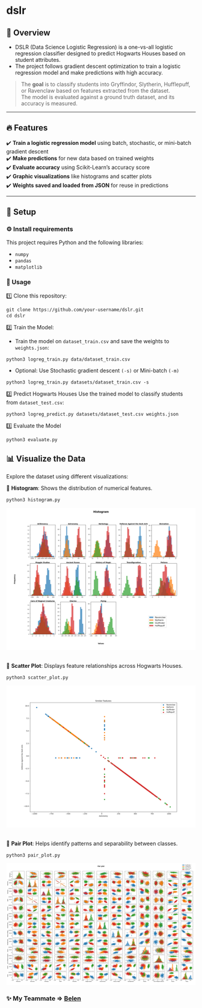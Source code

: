 # dslr
## 📝 Overview
- DSLR (Data Science Logistic Regression) is a one-vs-all logistic regression classifier designed to predict Hogwarts Houses based on student attributes.
- The project follows gradient descent optimization to train a logistic regression model and make predictions with high accuracy.

> The **goal** is to classify students into Gryffindor, Slytherin, Hufflepuff, or Ravenclaw based on features extracted from the dataset.<br />The model is evaluated against a ground truth dataset, and its accuracy is measured.

---

## 🔥 Features
✔️ **Train a logistic regression model** using batch, stochastic, or mini-batch gradient descent<br />
✔️ **Make predictions** for new data based on trained weights<br />
✔️ **Evaluate accuracy** using Scikit-Learn’s accuracy score<br />
✔️ **Graphic visualizations** like histograms and scatter plots<br />
✔️ **Weights saved and loaded from JSON** for reuse in predictions

---

## 📁 Setup
### ⚙️ Install requirements
This project requires Python and the following libraries:
- `numpy`
- `pandas`
- `matplotlib`

### 🚀 Usage
1️⃣ Clone this repository:
```
git clone https://github.com/your-username/dslr.git
cd dslr
```

2️⃣ Train the Model: <br />
- Train the model on `dataset_train.csv` and save the weights to `weights.json`:
```
python3 logreg_train.py data/dataset_train.csv
```

- Optional: Use Stochastic gradient descent `(-s)` or Mini-batch `(-m)`
```
python3 logreg_train.py datasets/dataset_train.csv -s
```

2️⃣ Predict Hogwarts Houses
Use the trained model to classify students from `dataset_test.csv`:
```
python3 logreg_predict.py datasets/dataset_test.csv weights.json
```

3️⃣ Evaluate the Model
```
python3 evaluate.py
```

## 📊 Visualize the Data
Explore the dataset using different visualizations:

📌 **Histogram**: Shows the distribution of numerical features.
```
python3 histogram.py
```
<div align="center">
  <img src="images/histogram.png" alt="histogram">
</div>
<br />

📌 **Scatter Plot**: Displays feature relationships across Hogwarts Houses.
```
python3 scatter_plot.py
```
<div align="center">
  <img src="images/scatter.png" alt="scatter plot">
</div> 
<br />

📌 **Pair Plot**: Helps identify patterns and separability between classes.
```
python3 pair_plot.py
```
<div align="center">
  <img src="images/pair.png" alt="pair plot">
</div>

### ✨ My Teammate => [Belen](https://github.com/belenarbizu)